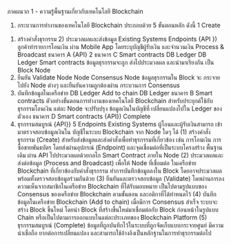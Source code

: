 ภาคผนวก 1 - ความรู้พื้นฐานเกี่ยวกับเทคโนโลยี Blockchain
1. กระบวนการทำงานของเทคโนโลยี Blockchain ประกอบด้วย 5 ขั้นตอนหลัก ดังนี้
1
Create
1) สร้างคำสั่งธุรกรรม 2) ประมวลผลและส่งข้อมูล
Existing
Systems
Endpoints
{API })
ลูกค้าทำรายการโอนเงิน
ผ่าน Mobile App
โดยระบุบัญชีผู้รับเงิน
และจํานวนเงิน
Process & Broadcast
ธนาคาร A
{API}
2
ธนาคาร C
Smart contracts
DB
Ledger
DB
Ledger
Smart contracts
ข้อมูลธุรกรรมจะถูก
ส่งไปประมวลผล
และนํามาเรียงกัน
เป็น Block
Node
3) ยืนยัน
Validate
Node
Node
Consensus
Node
ข้อมูลธุรกรรมใน Block จะ
กระจายไปยัง Node ต่างๆ
และยืนยันความถูกต้องผ่าน
กระบวนการ Consensus
4) บันทึกข้อมูลในเครือข่าย
DB
Ledger
Add to chain
DB
Ledger
ธนาคาร B
Smart contracts
ตัวอย่างขั้นตอนการทำงานของเทคโนโลยี Blockchain สำหรับประยุกต์ใช้กับธุรกรรมโอนเงิน
แต่ละ Node จะปรับปรุง
ข้อมูลเงินในบัญชีที่
เปลี่ยนแปลงไปใน
Ledger ของตัวเอง
ธนาคาร D
Smart contracts
{API})
Complete
5) ธุรกรรมสมบูรณ์
{API}}
5
Endpoints
Existing
Systems
ผู้โอนและผู้รับเงินสามารถ
เข้ามาตรวจสอบข้อมูลเงินใน
บัญชีในระบบ Blockchain
จาก Node ใดๆ ได้
(1) สร้างคำสั่งธุรกรรม (Create) สำหรับส่งข้อมูลและส่งคำสั่งเพื่อทำธุรกรรมที่เกี่ยวข้อง
เช่น การโอนเงิน การซื้อขายพันธบัตร โดยส่งผ่านอุปกรณ์ (Endpoint) และจุดเชื่อมต่อที่เป็นระบบโครงสร้าง
พื้นฐานเดิม ผ่าน API ไปประมวลผลด้วยกลไก Smart Contract ภายใน Node
(2) ประมวลผลและส่งต่อข้อมูล (Process and Broadcast) เพื่อให้ Node ที่เชื่อมต่อ
ในเครือข่าย Blockchain ที่เกี่ยวข้องกับคำสั่งธุรกรรม ทำการบันทึกข้อมูลลงใน Block โดยอาจประมวลผล
พร้อมทั้งตรวจสอบข้อมูลร่วมกันด้วย
(3) ยืนยันและตรวจสอบข้อมูล (Validate) โดยผ่านการลงความเห็นจากสมาชิกในเครือข่าย
Blockchain ที่ได้รับมอบหมาย เป็นไปตามรูปแบบของ Consensus ของเครือข่าย Blockchain ตามขั้นตอน
และกติกาที่ได้ทําหนดไว้
(4) บันทึกข้อมูลในเครือข่าย Blockchain (Add to chain) เมื่อมีการ Consensus สำเร็จ
ระบบจะสร้าง Block ขึ้นใหม่ โดยนำ Block ที่สร้างขึ้นใหม่มาเชื่อมต่อกับ Block ก่อนหน้าในรูปแบบ Chain
หรือเป็นไปตามการออกแบบในแต่ละประเภทของ Blockchain Platform
(5) ธุรกรรมสมบูรณ์ (Complete) ข้อมูลที่ถูกบันทึกไว้ในระบบที่ถูกจัดเก็บแบบกระจายศูนย์
มีความน่าเชื่อถือ ยากต่อการเปลี่ยนแปลง และสามารถใช้อ้างอิงเป็นหลักฐานในการทำธุรกรรมต่อไป
